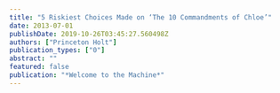 ```yaml
---
title: "5 Riskiest Choices Made on ‘The 10 Commandments of Chloe’"
date: 2013-07-01
publishDate: 2019-10-26T03:45:27.560498Z
authors: ["Princeton Holt"]
publication_types: ["0"]
abstract: ""
featured: false
publication: "*Welcome to the Machine*"
---
```


